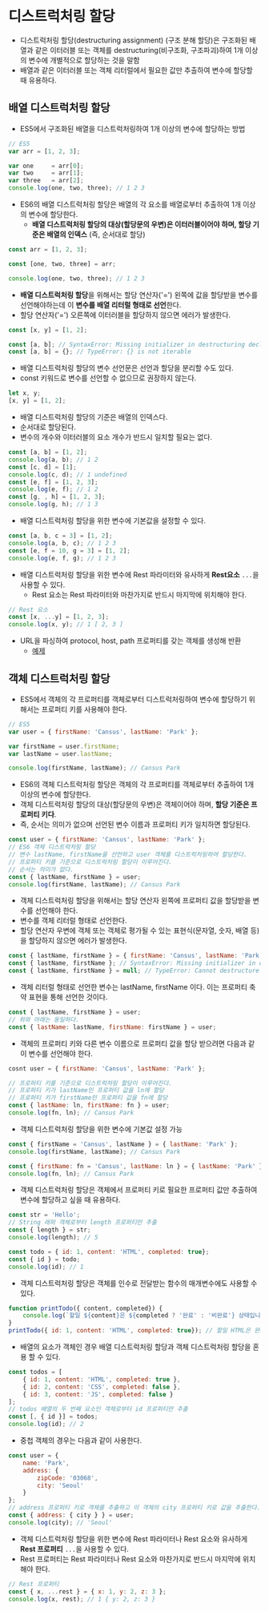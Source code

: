 # 디스트럭처링 할당
* 디스트럭처링 할당(destructuring assignment) (구조 분해 할당)은 구조화된 배열과 같은 이터러블 또는 객체를 destructuring(비구조화, 구조파괴)하여 1개 이상의 변수에 개별적으로 할당하는 것을 말함
* 배열과 같은 이터러블 또는 객체 리터럴에서 필요한 값만 추출하여 변수에 할당할 때 유용하다.

## 배열 디스트럭처링 할당
* ES5에서 구조화된 배열을 디스트럭처링하여 1개 이상의 변수에 할당하는 방법
```javascript
// ES5
var arr = [1, 2, 3];

var one     = arr[0];
var two     = arr[1];
var three   = arr[2];
console.log(one, two, three); // 1 2 3
```

* ES6의 배열 디스트럭처링 할당은 배열의 각 요소를 배열로부터 추출하여 1개 이상의 변수에 할당한다.
    * **배열 디스트럭처링 할당의 대상(할당문의 우변)은 이터러블이어야 하며, 할당 기준은 배열의 인덱스** (즉, 순서대로 할당)

```javascript
const arr = [1, 2, 3];

const [one, two, three] = arr;

console.log(one, two, three); // 1 2 3
```
* **배열 디스트럭처링 할당**을 위해서는 할당 연산자('=') 왼쪽에 값을 할당받을 변수를 선언해야하는데 이 **변수를 배열 리터럴 형태로 선언**한다.
* 할당 연산자('=') 오른쪽에 이터러블을 할당하지 않으면 에러가 발생한다.
```javascript
const [x, y] = [1, 2];

const [a, b]; // SyntaxError: Missing initializer in destructuring declaration
const [a, b] = {}; // TypeError: {} is not iterable
```
* 배열 디스트럭처링 할당의 변수 선언문은 선언과 할당을 분리할 수도 있다.
* const 키워드로 변수를 선언할 수 없으므로 권장하지 않는다.
```javascript
let x, y;
[x, y] = [1, 2];
```
* 배열 디스트럭처링 할당의 기준은 배열의 인덱스다.
* 순서대로 할당된다.
* 변수의 개수와 이터러블의 요소 개수가 반드시 일치할 필요는 없다.
```javascript
const [a, b] = [1, 2];
console.log(a, b); // 1 2
const [c, d] = [1];
console.log(c, d); // 1 undefined
const [e, f] = [1, 2, 3];
console.log(e, f); // 1 2
const [g, , h] = [1, 2, 3];
console.log(g, h); // 1 3
```
* 배열 디스트럭처링 할당을 위한 변수에 기본값을 설정할 수 있다.
```javascript
const [a, b, c = 3] = [1, 2];
console.log(a, b, c); // 1 2 3
const [e, f = 10, g = 3] = [1, 2];
console.log(e, f, g); // 1 2 3
```
* 배열 디스트럭처링 할당을 위한 변수에 Rest 파라미터와 유사하게 **Rest요소** `...`을 사용할 수 있다.
    * Rest 요소는 Rest 파라미터와 마찬가지로 반드시 마지막에 위치해야 한다.

```javascript
// Rest 요소
const [x, ...y] = [1, 2, 3];
console.log(x, y); // 1 [ 2, 3 ]
```

* URL을 파싱하여 protocol, host, path 프로퍼티를 갖는 객체를 생성해 반환
    * [예제](./src/array_example.html)

## 객체 디스트럭처링 할당
* ES5에서 객체의 각 프로퍼티를 객체로부터 디스트럭처링하여 변수에 할당하기 위해서는 프로퍼티 키를 사용해야 한다.
```javascript
// ES5
var user = { firstName: 'Cansus', lastName: 'Park' };

var firstName = user.firstName;
var lastName = user.lastName;

console.log(firstName, lastName); // Cansus Park
```
* ES6의 객체 디스트럭처링 할당은 객체의 각 프로퍼티를 객체로부터 추출하여 1개 이상의 변수에 할당한다.
* 객체 디스트럭처링 할당의 대상(할당문의 우변)은 객체이어야 하며, **할당 기준은 프로퍼티 키다**.
* 즉, 순서는 의미가 없으며 선언된 변수 이름과 프로퍼티 키가 일치하면 할당된다.
```javascript
const user = { firstName: 'Cansus', lastName: 'Park' };
// ES6 객체 디스트럭처링 할당
// 변수 lastName, firstName을 선언하고 user 객체를 디스트럭처링하여 할당한다.
// 프로퍼티 키를 기준으로 디스트럭처링 할당이 이루어진다.
// 순서는 의미가 없다.
const { lastName, firstName } = user;
console.log(firstName, lastName); // Cansus Park
```
* 객체 디스트럭처링 할당을 위해서는 할당 연산자 왼쪽에 프로퍼티 값을 할당받을 변수를 선언해야 한다.
* 변수를 객체 리터럴 형태로 선언한다.
* 할당 연산자 우변에 객체 또는 객체로 평가될 수 있는 표현식(문자열, 숫자, 배열 등)을 할당하지 않으면 에러가 발생한다.
```javascript
const { lastName, firstName } = { firstName: 'Cansus', lastName: 'Park' };
const { lastName, firstName }; // SyntaxError: Missing initializer in destructuring declaration
const { lastName, firstName } = null; // TypeError: Cannot destructure property 'lastName' of 'null' as it is null.
```
* 객체 리터럴 형태로 선언한 변수는 lastName, firstName 이다. 이는 프로퍼티 축약 표현을 통해 선언한 것이다.
```javascript
const { lastName, firstName } = user;
// 위와 아래는 동일하다.
const { lastName: lastName, firstName: firstName } = user;
```
* 객체의 프로퍼티 키와 다른 변수 이름으로 프로퍼티 값을 할당 받으려면 다음과 같이 변수를 선언해야 한다.
```javascript
cosnt user = { firstName: 'Cansus', lastName: 'Park' };

// 프로퍼티 키를 기준으로 디스트럭처링 할당이 이루어진다.
// 프로퍼티 키가 lastName인 프로퍼티 값을 ln에 할당
// 프로퍼티 키가 firstName인 프로퍼티 값을 fn에 할당
const { lastName: ln, firstName: fn } = user;
console.log(fn, ln); // Cansus Park
```
* 객체 디스트럭처링 할당을 위한 변수에 기본값 설정 가능
```javascript
const { firstName = 'Cansus', lastName } = { lastName: 'Park' };
console.log(firstName, lastName); // Cansus Park

const { firstName: fn = 'Cansus', lastName: ln } = { lastName: 'Park' };
console.log(fn, ln); // Cansus Park
```
* 객체 디스트럭처링 할당은 객체에서 프로퍼티 키로 필요한 프로퍼티 값만 추출하여 변수에 할당하고 싶을 때 유용하다.
```javascript
const str = 'Hello';
// String 래퍼 객체로부터 length 프로퍼티만 추출
const { length } = str;
console.log(length); // 5

const todo = { id: 1, content: 'HTML', completed: true};
const { id } = todo;
console.log(id); // 1
```
* 객체 디스트럭처링 할당은 객체를 인수로 전달받는 함수의 매개변수에도 사용할 수 있다.
```javascript
function printTodo({ content, completed}) {
    console.log(`할일 ${content}은 ${completed ? '완료' : '비완료'} 상태입니다.`);
}
printTodo({ id: 1, content: 'HTML', completed: true}); // 할일 HTML은 완료 상태입니다.
```
* 배열의 요소가 객체인 경우 배열 디스트럭처링 할당과 객체 디스트럭처링 할당을 혼용 할 수 있다.
```javascript
const todos = [
    { id: 1, content: 'HTML', completed: true },
    { id: 2, content: 'CSS', completed: false },
    { id: 3, content: 'JS', completed: false }
];
// todos 배열의 두 번째 요소인 객체로부터 id 프로퍼티만 추출
const [, { id }] = todos;
console.log(id); // 2
```
* 중첩 객체의 경우는 다음과 같이 사용한다.
```javascript
const user = {
    name: 'Park',
    address: {
        zipCode: '03068',
        city: 'Seoul'
    }
};
// address 프로퍼티 키로 객체를 추출하고 이 객체의 city 프로퍼티 키로 값을 추출한다.
const { address: { city } } = user;
console.log(city); // 'Seoul'
```
* 객체 디스트럭처링 할당을 위한 변수에 Rest 파라미터나 Rest 요소와 유사하게 **Rest 프로퍼티** `...`을 사용할 수 있다.
* Rest 프로퍼티는 Rest 파라미터나 Rest 요소와 마찬가지로 반드시 마지막에 위치해야 한다.
```javascript
// Rest 프로퍼티
const { x, ...rest } = { x: 1, y: 2, z: 3 };
console.log(x, rest); // 1 { y: 2, z: 3 }
```